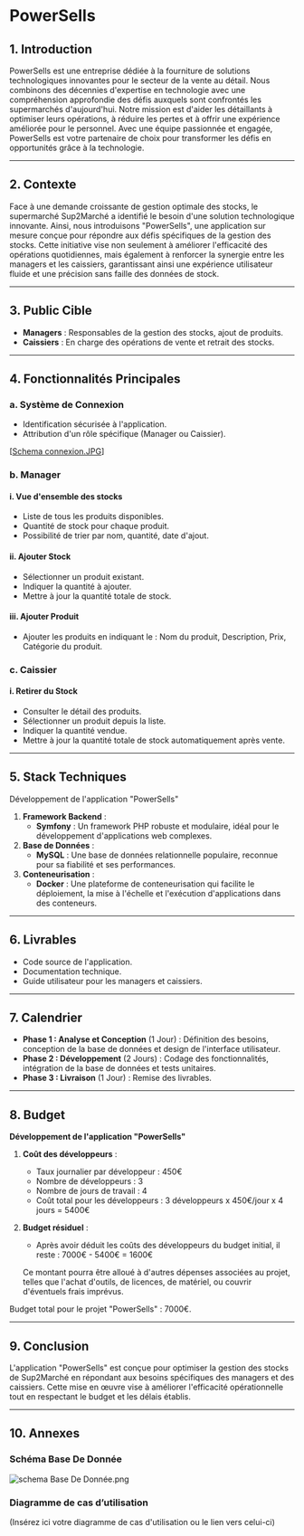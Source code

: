# PowerSells

## 1. Introduction

PowerSells est une entreprise dédiée à la fourniture de solutions technologiques innovantes pour le secteur de la vente au détail. Nous combinons des décennies d'expertise en technologie avec une compréhension approfondie des défis auxquels sont confrontés les supermarchés d'aujourd'hui. Notre mission est d'aider les détaillants à optimiser leurs opérations, à réduire les pertes et à offrir une expérience améliorée pour le personnel. Avec une équipe passionnée et engagée, PowerSells est votre partenaire de choix pour transformer les défis en opportunités grâce à la technologie.

---

## 2. Contexte

Face à une demande croissante de gestion optimale des stocks, le supermarché Sup2Marché a identifié le besoin d'une solution technologique innovante. Ainsi, nous introduisons "PowerSells", une application sur mesure conçue pour répondre aux défis spécifiques de la gestion des stocks. Cette initiative vise non seulement à améliorer l'efficacité des opérations quotidiennes, mais également à renforcer la synergie entre les managers et les caissiers, garantissant ainsi une expérience utilisateur fluide et une précision sans faille des données de stock.

---

## 3. Public Cible

- **Managers** : Responsables de la gestion des stocks, ajout de produits.
- **Caissiers** : En charge des opérations de vente et retrait des stocks.

---

## 4. Fonctionnalités Principales

### a. Système de Connexion

- Identification sécurisée à l'application.
- Attribution d'un rôle spécifique (Manager ou Caissier).

[[Schema connexion.JPG](https://image.noelshack.com/fichiers/2023/43/2/1698155536-diagramme-de-cas-d-utilisation.jpg)]
### b. Manager

#### i. Vue d'ensemble des stocks

- Liste de tous les produits disponibles.
- Quantité de stock pour chaque produit.
- Possibilité de trier par nom, quantité, date d'ajout.

#### ii. Ajouter Stock

- Sélectionner un produit existant.
- Indiquer la quantité à ajouter.
- Mettre à jour la quantité totale de stock.

#### iii. Ajouter Produit

- Ajouter les produits en indiquant le : Nom du produit, Description, Prix, Catégorie du produit.

### c. Caissier

#### i. Retirer du Stock

- Consulter le détail des produits.
- Sélectionner un produit depuis la liste.
- Indiquer la quantité vendue.
- Mettre à jour la quantité totale de stock automatiquement après vente.

---

## 5. Stack Techniques

Développement de l'application "PowerSells"

1. **Framework Backend** :
    - **Symfony** : Un framework PHP robuste et modulaire, idéal pour le développement d'applications web complexes.
2. **Base de Données** :
    - **MySQL** : Une base de données relationnelle populaire, reconnue pour sa fiabilité et ses performances.
3. **Conteneurisation** :
    - **Docker** : Une plateforme de conteneurisation qui facilite le déploiement, la mise à l'échelle et l'exécution d'applications dans des conteneurs.

---

## 6. Livrables

- Code source de l'application.
- Documentation technique.
- Guide utilisateur pour les managers et caissiers.

---

## 7. Calendrier

- **Phase 1 : Analyse et Conception** (1 Jour) : Définition des besoins, conception de la base de données et design de l'interface utilisateur.
- **Phase 2 : Développement** (2 Jours) : Codage des fonctionnalités, intégration de la base de données et tests unitaires.
- **Phase 3 : Livraison** (1 Jour) : Remise des livrables.

---

## 8. Budget

**Développement de l'application "PowerSells"**

1. **Coût des développeurs** :
    - Taux journalier par développeur : 450€
    - Nombre de développeurs : 3
    - Nombre de jours de travail : 4
    - Coût total pour les développeurs : 3 développeurs x 450€/jour x 4 jours = 5400€
2. **Budget résiduel** :
    - Après avoir déduit les coûts des développeurs du budget initial, il reste : 7000€ - 5400€ = 1600€
    
    Ce montant pourra être alloué à d'autres dépenses associées au projet, telles que l'achat d'outils, de licences, de matériel, ou couvrir d'éventuels frais imprévus.

Budget total pour le projet "PowerSells" : 7000€.

---

## 9. Conclusion

L'application "PowerSells" est conçue pour optimiser la gestion des stocks de Sup2Marché en répondant aux besoins spécifiques des managers et des caissiers. Cette mise en œuvre vise à améliorer l'efficacité opérationnelle tout en respectant le budget et les délais établis.

---

## 10. Annexes

### Schéma Base De Donnée

![schema Base De Donnée.png](https://prod-files-secure.s3.us-west-2.amazonaws.com/111c6fd0-cdf7-462b-8f47-9d873c6fa731/9bdc053c-63ae-4ad6-81c1-824e9b383604/schema_Base_De_Donne.png)

### Diagramme de cas d’utilisation

(Insérez ici votre diagramme de cas d'utilisation ou le lien vers celui-ci)

